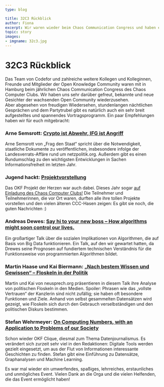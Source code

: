 ```yaml
---
type: blog

title: 32C3 Rückblick
author: Fiona
excerpt: Wir waren wieder beim Chaos Communication Congress und haben ein paar Talk-Empfehlungen im Gepäck
topic: story
images:
- imgname: 32c3.jpg
---
```


# 32C3 Rückblick

Das Team von Codefor und zahlreiche weitere Kollegen und Kolleginnen, Freunde und Mitglieder der Open Knowledge Community waren mit in Hamburg beim jährlichen Chaos Communication Congress des Chaos Computer Clubs. Wir haben uns sehr darüber gefreut, bekannte und neue Gesichter der wachsenden Open Community wiederzusehen.<br>
Aber abgesehen von freudigen Wiedersehen, stundenlangen nächtlichen Gesprächen und dem Partytrubel gibt es natürlich auch ein sehr breit aufgestelltes und spannendes Vortragsprogramm. Ein paar Empfehlungen haben wir für euch mitgebracht:


<h3>Arne Semsrott: <a href="https://media.ccc.de/v/32c3-7102-crypto_ist_abwehr_ifg_ist_angriff">Crypto ist Abwehr, IFG ist Angriff</a></h3>

Arne Semsrott von „Frag den Staat“ spricht über die Notwendigkeit, staatliche Dokumente zu veröffentlichen, insbesondere infolge der Landesverrats-Affäre rund um netzpolitik.org. Außerdem gibt es einen Rundumschlag zu den wichtigsten Entwicklungen in Sachen Informationsfreiheit im letzten Jahr.

<h3>Jugend hackt: <a href="https://media.ccc.de/v/32c3-7562-jugend_hackt_2015">Projektvorstellung</a></h3>
Das OKF Projekt der Herzen war auch dabei. Dieses Jahr sogar <a href="http://jugendhackt.de/32c3-jugend-hackt-auf-dem-chaos-communication-congress/">auf Einladung des Chaos Computer Clubs!</a> Die Teilnehmer und Teilnehmerinnen, die vor Ort waren, durften alle ihre tollen Projekte vorstellen und den vielen älteren CCC-Hasen zeigen: Es gibt sie noch, die guten Nachrichten :)

<h3>Andreas Dewes: <a href="https://media.ccc.de/v/32c3-7482-say_hi_to_your_new_boss_how_algorithms_might_soon_control_our_lives">Say hi to your new boss – How algorithms might soon control our lives.</a> </h3>
Ein großartiger Talk über die sozialen Implikationen von Algorithmen, die auf Basis von Big Data funktionieren. Ein Talk, auf den wir gewartet hatten, da Drewes seine Prognosen auf fundiertem technischen Verständnis für die Funktionsweise von programmierten Algorithmen bildet.

<h3> Martin Haase und Kai Biermann: <a href="https://media.ccc.de/v/32c3-7150-nach_bestem_wissen_und_gewissen_floskeln_in_der_politik">„Nach bestem Wissen und Gewissen“ – Floskeln in der Politik </a> </h3>
Martin und Kai von neusprech.org präsentieren in diesem Talk ihre Analyse von politischen Floskeln in den Medien. Spoiler: Phrasen wie das „vollste Vertrauen“ der Kanzlerin sind nicht zufällig; sie haben oft besondere Funktionen und Ziele. Anhand von selbst gesammelten Datensätzen wird gezeigt, wie Floskeln sich durch den Gebrauch verselbständigen und den politischen Diskurs bestimmen.

<h3>Stefan Wehrmeyer: <a href="https://media.ccc.de/v/32c3-7419-on_computing_numbers_with_an_application_to_problems_of_our_society">On Computing Numbers, with an Application to Problems of our Society</a></h3>
Schon wieder OKF Clique, diesmal zum Thema Datenjournalismus. Es verändert sich zurzeit sehr viel in den Redaktionen: Digitale Tools werden gezielt eingesetzt, um aus der Flut von Informationen interessante Geschichten zu finden. Stefan gibt eine Einführung zu Datensätze, Graphanalysen und Machine Learning.

Es war mal wieder ein umwerfendes, spaßiges, lehrreiches, erstaunliches und unmögliches Event. Vielen Dank an die Orga und die vielen Helfenden, die das Event ermöglicht haben!
